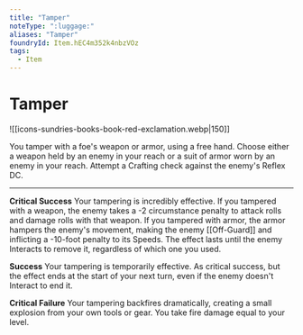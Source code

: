 ```yaml
---
title: "Tamper"
noteType: ":luggage:"
aliases: "Tamper"
foundryId: Item.hEC4m352k4nbzVOz
tags:
  - Item
---
```


# Tamper
![[icons-sundries-books-book-red-exclamation.webp|150]]

You tamper with a foe's weapon or armor, using a free hand. Choose either a weapon held by an enemy in your reach or a suit of armor worn by an enemy in your reach. Attempt a Crafting check against the enemy's Reflex DC.

* * *

**Critical Success** Your tampering is incredibly effective. If you tampered with a weapon, the enemy takes a -2 circumstance penalty to attack rolls and damage rolls with that weapon. If you tampered with armor, the armor hampers the enemy's movement, making the enemy [[Off-Guard]] and inflicting a -10-foot penalty to its Speeds. The effect lasts until the enemy Interacts to remove it, regardless of which one you used. 

**Success** Your tampering is temporarily effective. As critical success, but the effect ends at the start of your next turn, even if the enemy doesn't Interact to end it. 

**Critical Failure** Your tampering backfires dramatically, creating a small explosion from your own tools or gear. You take fire damage equal to your level.

